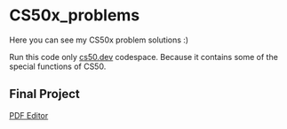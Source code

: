 # CS50x_problems
Here you can see my CS50x problem solutions :)

Run this code only [cs50.dev](https://cs50.dev/) codespace. Because it contains some of the special functions of CS50.

## Final Project
[PDF Editor](https://github.com/mdalmahmud023/pdf_editor)
